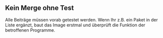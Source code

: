 ## Kein Merge ohne Test

Alle Beiträge müssen vorab getestet werden.
Wenn Ihr z.B. ein Paket in der Liste ergänzt, baut das Image erstmal und überprüft die Funktion der betroffenen Programme.

